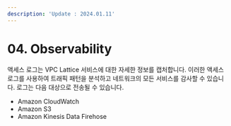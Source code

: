 ```yaml
---
description: 'Update : 2024.01.11'
---
```


# 04. Observability

액세스 로그는 VPC Lattice 서비스에 대한 자세한 정보를 캡처합니다. 이러한 액세스 로그를 사용하여 트래픽 패턴을 분석하고 네트워크의 모든 서비스를 감사할 수 있습니다. 로그는 다음 대상으로 전송될 수 있습니다.

* Amazon CloudWatch
* Amazon S3
* Amazon Kinesis Data Firehose
